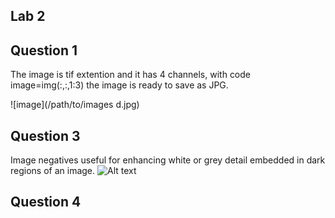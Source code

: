 ## Lab 2


## Question 1

The image is tif extention and it has 4 channels, with code image=img(:,:,1:3) the image is ready to save as JPG. 

![image](/path/to/images d.jpg)

## Question 3 

Image negatives useful for enhancing white or grey detail embedded in dark regions of an image.
![Alt text](/path/to/histogram.jpg)


## Question 4 




